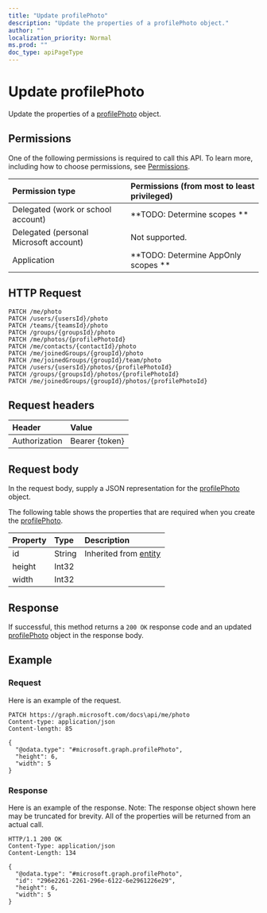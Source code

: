 ```yaml
---
title: "Update profilePhoto"
description: "Update the properties of a profilePhoto object."
author: ""
localization_priority: Normal
ms.prod: ""
doc_type: apiPageType
---
```


# Update profilePhoto

Update the properties of a [profilePhoto](../resources/profilephoto.md) object.

## Permissions
One of the following permissions is required to call this API. To learn more, including how to choose permissions, see [Permissions](/concepts/permissions-reference.md).

|Permission type|Permissions (from most to least privileged)|
|:---|:---|
|Delegated (work or school account)|**TODO: Determine scopes **|
|Delegated (personal Microsoft account)|Not supported.|
|Application|**TODO: Determine AppOnly scopes **|

## HTTP Request
<!-- {
  "blockType": "ignored"
}
-->
``` http
PATCH /me/photo
PATCH /users/{usersId}/photo
PATCH /teams/{teamsId}/photo
PATCH /groups/{groupsId}/photo
PATCH /me/photos/{profilePhotoId}
PATCH /me/contacts/{contactId}/photo
PATCH /me/joinedGroups/{groupId}/photo
PATCH /me/joinedGroups/{groupId}/team/photo
PATCH /users/{usersId}/photos/{profilePhotoId}
PATCH /groups/{groupsId}/photos/{profilePhotoId}
PATCH /me/joinedGroups/{groupId}/photos/{profilePhotoId}
```

## Request headers
|Header|Value|
|:---|:---|
|Authorization|Bearer {token}|

## Request body
In the request body, supply a JSON representation for the [profilePhoto](../resources/profilePhoto.md) object.

The following table shows the properties that are required when you create the [profilePhoto](../resources/profilephoto.md).

|Property|Type|Description|
|:---|:---|:---|
|id|String| Inherited from [entity](../resources/entity.md)|
|height|Int32||
|width|Int32||



## Response
If successful, this method returns a `200 OK` response code and an updated [profilePhoto](../resources/profilephoto.md) object in the response body.

## Example

### Request
Here is an example of the request.
<!-- {
  "blockType": "request",
  "name": "update_profilephoto"
}
-->
``` http
PATCH https://graph.microsoft.com/docs\api/me/photo
Content-type: application/json
Content-length: 85

{
  "@odata.type": "#microsoft.graph.profilePhoto",
  "height": 6,
  "width": 5
}
```

### Response
Here is an example of the response. Note: The response object shown here may be truncated for brevity. All of the properties will be returned from an actual call.
<!-- {
  "blockType": "response",
  "truncated": true
}
-->
``` http
HTTP/1.1 200 OK
Content-Type: application/json
Content-Length: 134

{
  "@odata.type": "#microsoft.graph.profilePhoto",
  "id": "296e2261-2261-296e-6122-6e2961226e29",
  "height": 6,
  "width": 5
}
```

